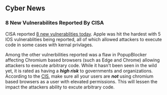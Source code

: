 ## Cyber News
### 8 New Vulnerabilites Reported By CISA
CISA reported [8 new vulnerablities today](https://www.cisa.gov/known-exploited-vulnerabilities-catalog). Apple was hit the hardest with 5 IOS vulnerablities being reported, all of which allowed attackers to execute code in some cases with kernal privlages.

Among the other vulnerbilities reported was a flaw in PopupBlocker affecting Chromium based browsers (such as Edge and Chrome) allowing attackers to execute arbitrary code. While it hasn't been seen in the wild yet, it is rated as having a ***high risk*** to governments and organizations. According to the [CIS](https://www.cisecurity.org/advisory/multiple-vulnerabilities-in-google-chrome-could-allow-for-arbitrary-code-execution_2021-073), make sure all your users are ***not*** using chromium based browsers as a user with elevated permissions. This will lessen the impact the attackers ability to excute arbitrary code.
